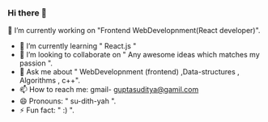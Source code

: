 ### Hi there 👋


🔭 I’m currently working on "Frontend WebDevelopnment(React developer)".
- 🌱 I’m currently learning " React.js "
- 👯 I’m looking to collaborate on " Any awesome ideas which matches my passion ". 
- 💬 Ask me about " WebDevelopnment (frontend) ,Data-structures , Algorithms , c++".
- 📫 How to reach me: gmail- guptasuditya@gamil.com 
- 😄 Pronouns: " su-dith-yah ".
- ⚡ Fun fact: " :) ".
